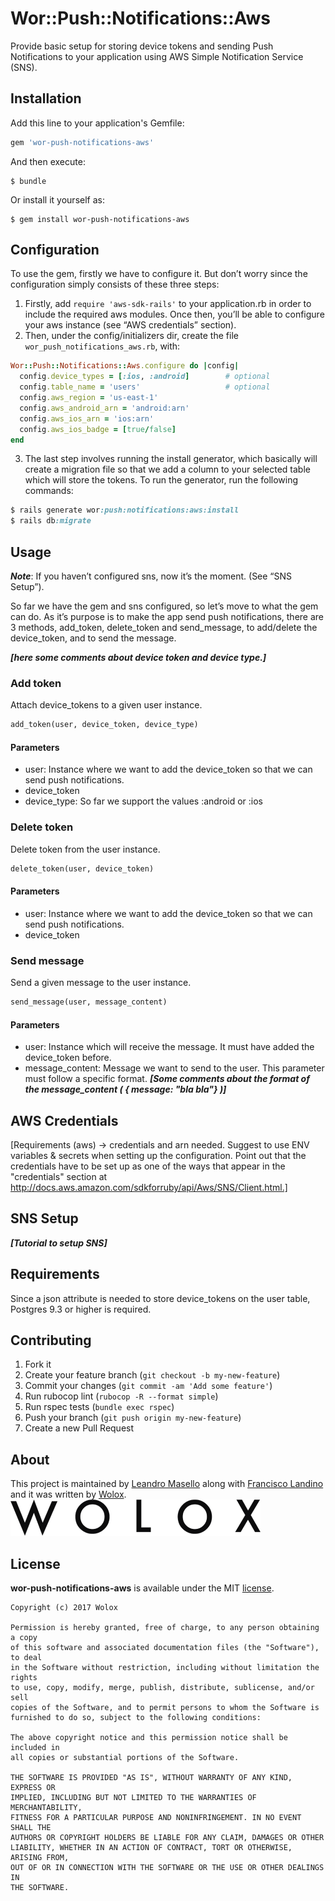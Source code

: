 # Wor::Push::Notifications::Aws
Provide basic setup for storing device tokens and sending Push Notifications to your application using AWS Simple Notification Service (SNS).

## Installation

Add this line to your application's Gemfile:

```ruby
gem 'wor-push-notifications-aws'
```

And then execute:

    $ bundle

Or install it yourself as:

    $ gem install wor-push-notifications-aws

## Configuration
To use the gem, firstly we have to configure it. But don’t worry since the configuration simply consists of these three steps:
1. Firstly, add `require 'aws-sdk-rails'` to your application.rb in order to include the required aws modules. Once then, you’ll be able to configure your aws instance (see “AWS credentials” section).
2. Then, under the config/initializers dir, create the file `wor_push_notifications_aws.rb`, with:
```ruby
Wor::Push::Notifications::Aws.configure do |config|
  config.device_types = [:ios, :android] 		# optional
  config.table_name = 'users'          			# optional
  config.aws_region = 'us-east-1'
  config.aws_android_arn = 'android:arn'
  config.aws_ios_arn = 'ios:arn'
  config.aws_ios_badge = [true/false]
end
```
3. The last step involves running the install generator, which basically will create a migration file so that we add a column to your selected table which will store the tokens. To run the generator, run the following commands:
```ruby
$ rails generate wor:push:notifications:aws:install
$ rails db:migrate
```

## Usage
***Note***: If you haven’t configured sns, now it’s the moment. (See “SNS Setup”).

So far we have the gem and sns configured, so let’s move to what the gem can do.
As it’s purpose is to make the app send push notifications, there are 3 methods, add_token, delete_token and send_message, to add/delete the device_token, and to send the message.

***[here some comments about device token and device type.]***

### Add token
Attach device_tokens to a given user instance.
```ruby
add_token(user, device_token, device_type)
```
#### Parameters
- user: Instance where we want to add the device_token so that we can send push notifications.
- device_token
- device_type: So far we support the values :android or :ios

### Delete token
Delete token from the user instance.
```ruby
delete_token(user, device_token)
```
#### Parameters
- user: Instance where we want to add the device_token so that we can send push notifications.
- device_token

### Send message
Send a given message to the user instance.
```ruby
send_message(user, message_content)
```
#### Parameters
- user: Instance which will receive the message. It must have added the device_token before.
- message_content: Message we want to send to the user.
                   This parameter must follow a specific format.
                   ***[Some comments about the format of the message_content ( { message: "bla bla"} )]***

## AWS Credentials
[Requirements (aws) -> credentials and arn needed.
Suggest to use ENV variables & secrets when setting up the configuration.
Point out that the credentials have to be set up as one of the ways that appear in the
"credentials" section at http://docs.aws.amazon.com/sdkforruby/api/Aws/SNS/Client.html.]

## SNS Setup
***[Tutorial to setup SNS]***

## Requirements
Since a json attribute is needed to store device_tokens on the user table,
Postgres 9.3 or higher is required.

## Contributing
1. Fork it
2. Create your feature branch (`git checkout -b my-new-feature`)
3. Commit your changes (`git commit -am 'Add some feature'`)
4. Run rubocop lint (`rubocop -R --format simple`)
5. Run rspec tests (`bundle exec rspec`)
6. Push your branch (`git push origin my-new-feature`)
7. Create a new Pull Request

## About
This project is maintained by [Leandro Masello](https://github.com/lmasello) along with
[Francisco Landino](https://github.com/plandino) and it was written by
[Wolox](http://www.wolox.com.ar).
![Wolox](https://raw.githubusercontent.com/Wolox/press-kit/master/logos/logo_banner.png)

## License
**wor-push-notifications-aws** is available under the MIT [license](https://raw.githubusercontent.com/Wolox/wor-authentication/master/LICENSE.md).

    Copyright (c) 2017 Wolox

    Permission is hereby granted, free of charge, to any person obtaining a copy
    of this software and associated documentation files (the "Software"), to deal
    in the Software without restriction, including without limitation the rights
    to use, copy, modify, merge, publish, distribute, sublicense, and/or sell
    copies of the Software, and to permit persons to whom the Software is
    furnished to do so, subject to the following conditions:

    The above copyright notice and this permission notice shall be included in
    all copies or substantial portions of the Software.

    THE SOFTWARE IS PROVIDED "AS IS", WITHOUT WARRANTY OF ANY KIND, EXPRESS OR
    IMPLIED, INCLUDING BUT NOT LIMITED TO THE WARRANTIES OF MERCHANTABILITY,
    FITNESS FOR A PARTICULAR PURPOSE AND NONINFRINGEMENT. IN NO EVENT SHALL THE
    AUTHORS OR COPYRIGHT HOLDERS BE LIABLE FOR ANY CLAIM, DAMAGES OR OTHER
    LIABILITY, WHETHER IN AN ACTION OF CONTRACT, TORT OR OTHERWISE, ARISING FROM,
    OUT OF OR IN CONNECTION WITH THE SOFTWARE OR THE USE OR OTHER DEALINGS IN
    THE SOFTWARE.
